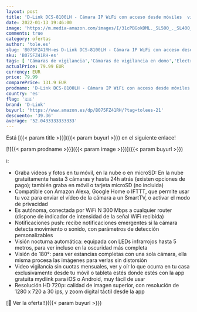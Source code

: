 ```yaml
---
layout: post
title: 'D-Link DCS-8100LH - Cámara IP WiFi con acceso desde móviles  visión 180°  grabación en la nube y en el móvil  HD 720p  visión nocturna  ranura MicroSD  compatible Amazon Alexa y Google Home'
date: 2022-01-13 19:46:00
image: 'https://m.media-amazon.com/images/I/31cPBGokDML._SL500_._SL400_.jpg'
comments: true
category: ofertas
author: 'tole.es'
slug: 'B075FZ41RH-es D-Link DCS-8100LH - Cámara IP WiFi con acceso desde...'
sku: 'B075FZ41RH-es'
tags: [ 'Cámaras de vigilancia','Cámaras de vigilancia en domo','Electrónica','Fotografía y videocámaras','alexa','d-link','google','home', ]
actualPrice: 79.99 EUR
currency: EUR
price: 79.99
comparePrice: 131.9 EUR
prodname: 'D-Link DCS-8100LH - Cámara IP WiFi con acceso desde móviles  visión 180°  grabación en la nube y en el móvil  HD 720p  visión nocturna  ranura MicroSD  compatible Amazon Alexa y Google Home'
country: 'es'
flag: '🇪🇸'
brand: 'D-Link'
buyurl: 'https://www.amazon.es/dp/B075FZ41RH/?tag=tolees-21'
descuento: '39.36'
average: '52.0433333333333'
---
```


Está [{{< param title >}}]({{< param buyurl >}}) en el siguiente enlace!

[![{{< param prodname >}}]({{< param image >}})]({{< param buyurl >}})

ℹ️:

- Graba vídeos y fotos en tu móvil, en la nube o en microSD: En la nube gratuitamente hasta 3 cámaras y hasta 24h atrás (existen opciones de pago); también graba en móvil o tarjeta microSD (no incluida)
- Compatible con Amazon Alexa, Google Home o IFTTT, que permite usar tu voz para enviar el vídeo de la cámara a un SmartTV, o activar el modo de privacidad
- Es autónoma, conectada por WiFi N 300 Mbps a cualquier router (dispone de indicador de intensidad de la señal WiFi recibida)
- Notificaciones push: recibe notificaciones emergentes si la cámara detecta movimiento o sonido, con parámetros de detección personalizables
- Visión nocturna automática: equipada con LEDs infrarrojos hasta 5 metros, para ver incluso en la oscuridad más completa
- Visión de 180°: para ver estancias completas con una sola cámara, ella misma procesa las imágenes para verlas sin distorsión
- Video vigilancia sin cuotas mensuales, ver y oír lo que ocurra en tu casa exclusivamente desde tu móvil o tableta estés donde estés con la app gratuita mydlink para iOS o Android, muy fácil de usar
- Resolución HD 720p: calidad de imagen superior, con resolución de 1280 x 720 a 30 ips, y zoom digital táctil desde la app

[🛒 Ver la oferta!!]({{< param buyurl >}})

